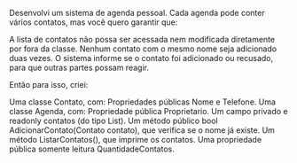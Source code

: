 Desenvolvi um sistema de agenda pessoal. Cada agenda pode conter vários contatos, mas você quero garantir que:

A lista de contatos não possa ser acessada nem modificada diretamente por fora da classe.
Nenhum contato com o mesmo nome seja adicionado duas vezes.
O sistema informe se o contato foi adicionado ou recusado, para que outras partes possam reagir.

Então para isso, criei:

Uma classe Contato, com:
Propriedades públicas Nome e Telefone.
Uma classe Agenda, com:
Propriedade pública Proprietario.
Um campo privado e readonly contatos (do tipo List<Contato>).
Um método público bool AdicionarContato(Contato contato), que verifica se o nome já existe.
Um método ListarContatos(), que imprime os contatos.
Uma propriedade pública somente leitura QuantidadeContatos.
